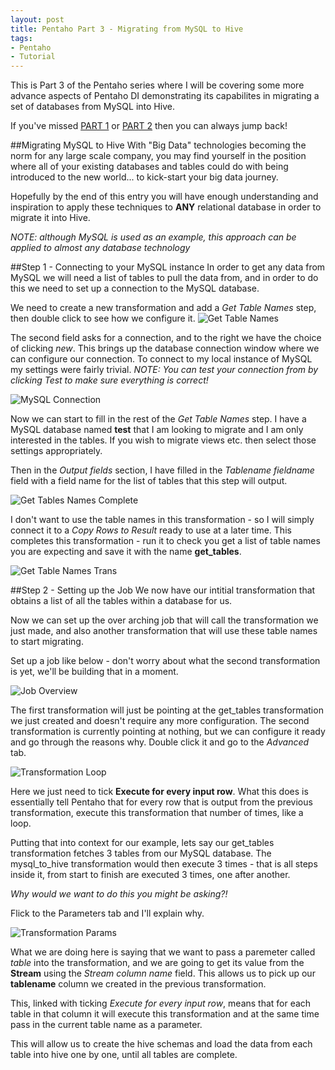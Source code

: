```yaml
---
layout: post
title: Pentaho Part 3 - Migrating from MySQL to Hive
tags:
- Pentaho
- Tutorial
---
```


This is Part 3 of the Pentaho series where I will be covering some more advance aspects of Pentaho DI demonstrating its capabilites in migrating a set of databases from MySQL into Hive.

If you've missed [PART 1](http://gavlaaaaaaaa.github.io/Pentaho-Transformation-Overview/) or [PART 2](http://gavlaaaaaaaa.github.io/Pentaho-Jobs-Overview/) then you can always jump back!

##Migrating MySQL to Hive
With "Big Data" technologies becoming the norm for any large scale company, you may find yourself in the position where all of your existing databases and tables could do with being introduced to the new world... to kick-start your big data journey.

Hopefully by the end of this entry you will have enough understanding and inspiration to apply these techniques to **ANY** relational database in order to migrate it into Hive. 

_NOTE: although MySQL is used as an example, this approach can be applied to almost any database technology_

##Step 1 - Connecting to your MySQL instance
In order to get any data from MySQL we will need a list of tables to pull the data from, and in order to do this we need to set up a connection to the MySQL database.

We need to create a new transformation and add a _Get Table Names_ step, then double click to see how we configure it.
![Get Table Names](../images/Pentaho/get_tables_1.png)

The second field asks for a connection, and to the right we have the choice of clicking _new_.
This brings up the database connection window where we can configure our connection. To connect to my local instance of MySQL my settings were fairly trivial.
_NOTE: You can test your connection from by clicking Test to make sure everything is correct!_

![MySQL Connection](../images/Pentaho/get_tables_2.png)

Now we can start to fill in the rest of the _Get Table Names_ step. I have a MySQL database named **test** that I am looking to migrate and I am only interested in the tables. If you wish to migrate views etc. then select those settings appropriately.

Then in the _Output fields_ section, I have filled in the _Tablename fieldname_ field with a field name for the list of tables that this step will output.

![Get Tables Names Complete](../images/Pentaho/get_tables_3.png)

I don't want to use the table names in this transformation - so I will simply connect it to a _Copy Rows to Result_ ready to use at a later time. This completes this transformation - run it to check you get a list of table names you are expecting and save it with the name **get_tables**.

![Get Table Names Trans](../images/Pentaho/get_tables_4.png)

##Step 2 - Setting up the Job
We now have our intitial transformation that obtains a list of all the tables within a database for us.

Now we can set up the over arching job that will call the transformation we just made, and also another transformation that will use these table names to start migrating.

Set up a job like below - don't worry about what the second transformation is yet, we'll be building that in a moment.

![Job Overview](../images/Pentaho/job_overview_1.png)

The first transformation will just be pointing at the get_tables transformation we just created and doesn't require any more configuration. The second transformation is currently pointing at nothing, but we can configure it ready and go through the reasons why. Double click it and go to the _Advanced_ tab.

![Transformation Loop](../images/Pentaho/job_overview_2.png)

Here we just need to tick **Execute for every input row**. What this does is essentially tell Pentaho that for every row that is output from the previous transformation, execute this transformation that number of times, like a loop. 

Putting that into context for our example, lets say our get_tables transformation fetches 3 tables from our MySQL database. The mysql_to_hive transformation would then execute 3 times - that is all steps inside it, from start to finish are executed 3 times, one after another.

_Why would we want to do this you might be asking?!_

Flick to the Parameters tab and I'll explain why.

![Transformation Params](../images/Pentaho/job_overview_3.png)

What we are doing here is saying that we want to pass a paremeter called _table_ into the transformation, and we are going to get its value from the **Stream** using the _Stream column name_ field. This allows us to pick up our **tablename** column we created in the previous transformation. 

This, linked with ticking _Execute for every input row_, means that for each table in that column it will execute this transformation and at the same time pass in the current table name as a parameter.

This will allow us to create the hive schemas and load the data from each table into hive one by one, until all tables are complete.




